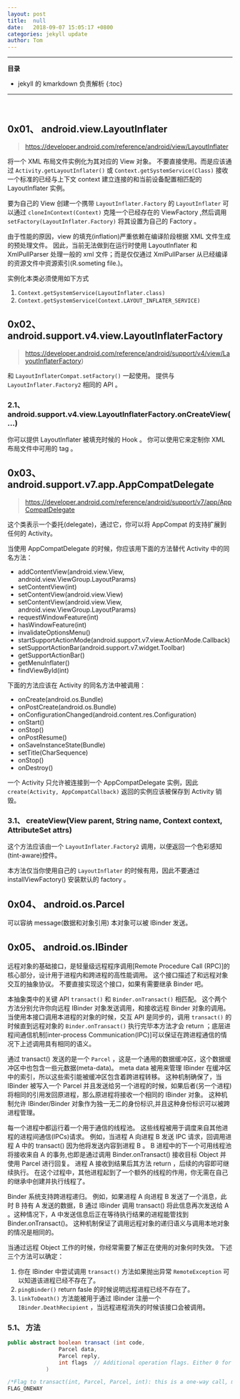```yaml
---
layout: post
title:  null
date:   2018-09-07 15:05:17 +0800
categories: jekyll update
author: Tom
---
```


-----------------------------
__目录__
- jekyll 的 kmarkdown 负责解析
{:toc}

-----------------------------
<br>

## 0x01、 android.view.LayoutInflater

> https://developer.android.com/reference/android/view/LayoutInflater

将一个 XML 布局文件实例化为其对应的 View 对象。
不要直接使用。而是应该通过 `Activity.getLayoutInflater()` 或 `Context.getSystemService(Class)` 接收一个标准的已经与上下文 context 建立连接的和当前设备配置相匹配的 LayoutInflater 实例。

要为自己的 View 创建一个携带 `LayoutInflater.Factory` 的 `LayoutInflater` 可以通过 `cloneInContext(Context)` 克隆一个已经存在的 ViewFactory ,然后调用 `setFactory(LayoutInflater.Factory)` 将其设置为自己的 Factory 。

由于性能的原因，view 的填充(inflation)严重依赖在编译阶段根据 XML 文件生成的预处理文件。
因此，当前无法做到在运行时使用 LayoutInflater 和 XmlPullParser 处理一般的 xml 文件；而是仅仅通过 XmlPullParser 从已经编译的资源文件中资源索引(R.someting file.)。

实例化本类必须使用如下方式
1. `Context.getSystemService(LayoutInflater.class)` 
2. `Context.getSystemService(Context.LAYOUT_INFLATER_SERVICE)` 

## 0x02、 android.support.v4.view.LayoutInflaterFactory

> https://developer.android.com/reference/android/support/v4/view/LayoutInflaterFactory)

和 `LayoutInflaterCompat.setFactory()` 一起使用。
提供与 `LayoutInflater.Factory2` 相同的 API 。

### 2.1、 android.support.v4.view.LayoutInflaterFactory.onCreateView(...)

你可以提供 LayoutInflater 被填充时候的 Hook 。
你可以使用它来定制你 XML 布局文件中可用的 tag 。

## 0x03、 android.support.v7.app.AppCompatDelegate

> https://developer.android.com/reference/android/support/v7/app/AppCompatDelegate

这个类表示一个委托(delegate)，通过它，你可以将 AppCompat 的支持扩展到任何的 Activity。

当使用 AppCompatDelegate 的时候，你应该用下面的方法替代 Activity 中的同名方法：
- addContentView(android.view.View, android.view.ViewGroup.LayoutParams)
- setContentView(int)
- setContentView(android.view.View)
- setContentView(android.view.View, android.view.ViewGroup.LayoutParams)
- requestWindowFeature(int)
- hasWindowFeature(int)
- invalidateOptionsMenu()
- startSupportActionMode(android.support.v7.view.ActionMode.Callback)
- setSupportActionBar(android.support.v7.widget.Toolbar)
- getSupportActionBar()
- getMenuInflater()
- findViewById(int)

下面的方法应该在 Activity 的同名方法中被调用：
- onCreate(android.os.Bundle)
- onPostCreate(android.os.Bundle)
- onConfigurationChanged(android.content.res.Configuration)
- onStart()
- onStop()
- onPostResume()
- onSaveInstanceState(Bundle)
- setTitle(CharSequence)
- onStop()
- onDestroy()

一个 Activity 只允许被连接到一个 AppCompatDelegate 实例，因此 `create(Activity, AppCompatCallback)` 返回的实例应该被保存到 Activity 销毁。

### 3.1、 createView(View parent, String name, Context context, AttributeSet attrs)

这个方法应该由一个 `LayoutInflater.Factory2` 调用，以便返回一个色彩感知(tint-aware)控件。

本方法仅当你使用自己的 `LayoutInflater` 的时候有用，因此不要通过 installViewFactory() 安装默认的 factory 。

## 0x04、 android.os.Parcel
可以容纳 message(数据和对象引用) 本对象可以被 IBinder 发送。

## 0x05、 android.os.IBinder
远程对象的基础接口，是轻量级远程程序调用[Remote Procedure Call (RPC)]的核心部分，设计用于进程内和跨进程的高性能调用。
这个接口描述了和远程对象交互的抽象协议。
不要直接实现这个接口，如果有需要继承 Binder 吧。

本抽象类中的关键 API `transact()` 和 `Binder.onTransact()` 相匹配。
这个两个方法分别允许你向远程 IBinder 对象发送调用，和接收远程 Binder 对象的调用。
当使用本接口调用本进程的对象的时候，交互 API 是同步的，调用 `transact()` 的时候直到远程对象的 `Binder.onTransact()` 执行完毕本方法才会 return ；底层进程间通信机制[inter-process Communication(IPC)]可以保证在跨进程通信的情况下上述调用具有相同的语义。

通过 transact() 发送的是一个 `Parcel` ，这是一个通用的数据缓冲区，这个数据缓冲区中也包含一些元数据(meta-data)。
meta data 被用来管理 IBinder 在缓冲区中的索引，所以这些索引能被缓冲区包含着跨进程转移。
这种机制确保了，当 IBinder 被写入一个 Parcel 并且发送给另一个进程的时候，如果后者(另一个进程)将相同的引用发回原进程，那么原进程将接收一个相同的 IBinder 对象。
这种机制允许 IBinder/Binder 对象作为独一无二的身份标识,并且这种身份标识可以被跨进程管理。

每一个进程中都运行着一个用于通信的线程池。
这些线程被用于调度来自其他进程的进程间通信(IPCs)请求。
例如，当进程 A 向进程 B 发送 IPC 请求，回调用进程 A 中的 transact() 因为他将发送内容到进程 B 。
B 进程中的下一个可用线程池将接收来自 A 的事务,也即是通过调用 Binder.onTransact() 接收目标 Object 并使用 Parcel 进行回复。
进程 A 接收到结果后其方法 return ，后续的内容即可继续执行。
在这个过程中，其他进程起到了一个额外的线程的作用，你无需在自己的继承中创建并执行线程了。

Binder 系统支持跨进程递归。
例如，如果进程 A 向进程 B 发送了一个消息，此时 B 持有 A 发送的数据，B 通过 IBinder 调用 transact() 将此信息再次发送给 A 。这种情况下，A 中发送信息后正在等待执行结果的进程能管找到 Binder.onTransact()。
这种机制保证了调用远程对象的递归语义与调用本地对象的情况是相同的。

当通过远程 Object 工作的时候，你经常需要了解正在使用的对象何时失效。
下述三个方法可以确定：
1. 你在 IBinder 中尝试调用 `transact()` 方法如果抛出异常 `RemoteException` 可以知道该进程已经不存在了。
2. `pingBinder()` return fasle 的时候说明远程进程已经不存在了。
3. `linkToDeath()` 方法能被用于通过 IBinder 注册一个 `IBinder.DeathRecipient` ，当远程进程消失的时候该接口会被调用。

### 5.1、 方法
```java
public abstract boolean transact (int code, 
                Parcel data, 
                Parcel reply, 
                int flags  // Additional operation flags. Either 0 for a normal RPC, or FLAG_ONEWAY for a one-way RPC.
            )
```
```java
/*Flag to transact(int, Parcel, Parcel, int): this is a one-way call, meaning that the caller returns immediately, without waiting for a result from the callee. Applies only if the caller and callee are in different processes.*/
FLAG_ONEWAY
```

